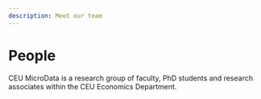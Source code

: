 ```yaml
---
description: Meet our team
---
```


# People

CEU MicroData is a research group of faculty, PhD students and research associates within the CEU Economics Department.

